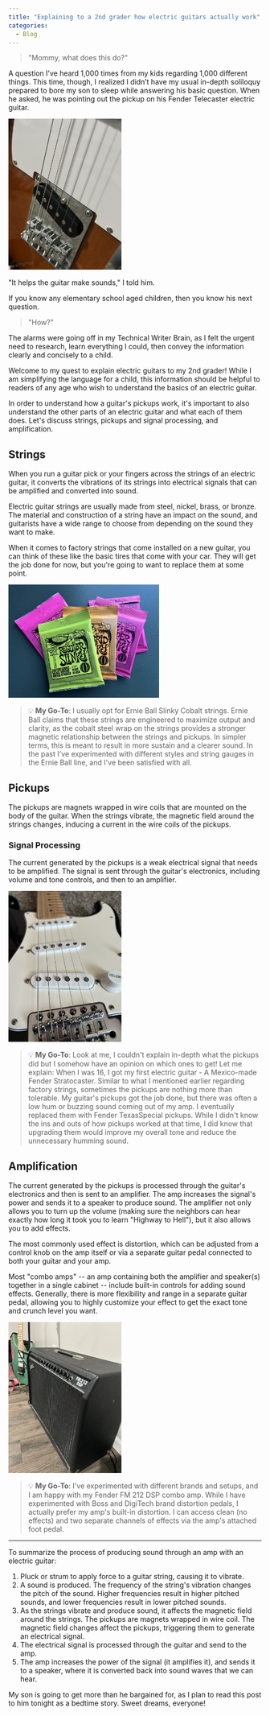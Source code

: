 ```yaml
---
title: "Explaining to a 2nd grader how electric guitars actually work"
categories:
  - Blog
---
```


> "Mommy, what does this do?"
  
A question I’ve heard 1,000 times from my kids regarding 1,000 different things. This time, though, I realized I didn’t have my usual in-depth soliloquy prepared to bore my son to sleep while answering his basic question. When he asked, he was pointing out the pickup on his Fender Telecaster electric guitar.

<img src="/assets/images/IMG_3390.jpg" width=225 height=300>

"It helps the guitar make sounds," I told him. 

If you know any elementary school aged children, then you know his next question. 

> "How?" 

The alarms were going off in my Technical Writer Brain, as I felt the urgent need to research, learn everything I could, then convey the information clearly and concisely to a child. 

Welcome to my quest to explain electric guitars to my 2nd grader! While I am simplifying the language for a child, this information should be helpful to readers of any age who wish to understand the basics of an electric guitar.

In order to understand how a guitar's pickups work, it's important to also understand the other parts of an electric guitar and what each of them does. Let's discuss strings, pickups and signal processing, and amplification.

## Strings

When you run a guitar pick or your fingers across the strings of an electric guitar, it converts the vibrations of its strings into electrical signals that can be amplified and converted into sound. 

Electric guitar strings are usually made from steel, nickel, brass, or bronze. The material and construction of a string have an impact on the sound, and guitarists have a wide range to choose from depending on the sound they want to make. 

When it comes to factory strings that come installed on a new guitar, you can think of these like the basic tires that come with your car. They will get the job done for now, but you're going to want to replace them at some point.

<img src="/assets/images/IMG_3391.jpg" width=300 height=225>

> :bulb: **My Go-To**: I usually opt for Ernie Ball Slinky Cobalt strings. Ernie Ball claims that these strings are engineered to maximize output and clarity, as the cobalt steel wrap on the strings provides a stronger magnetic relationship between the strings and pickups. In simpler terms, this is meant to result in more sustain and a clearer sound. In the past I've experimented with different styles and string gauges in the Ernie Ball line, and I've been satisfied with all.

## Pickups
The pickups are magnets wrapped in wire coils that are mounted on the body of the guitar. When the strings vibrate, the magnetic field around the strings changes, inducing a current in the wire coils of the pickups. 

### Signal Processing

The current generated by the pickups is a weak electrical signal that needs to be amplified. The signal is sent through the guitar's electronics, including volume and tone controls, and then to an amplifier.

<img src="/assets/images/IMG_3394.jpg" width=225 height=300>

> :bulb: **My Go-To**:  Look at me, I couldn't explain in-depth what the pickups did but I somehow have an opinion on which ones to get! Let me explain: When I was 16, I got my first electric guitar - A Mexico-made Fender Stratocaster. Similar to what I mentioned earlier regarding factory strings, sometimes the pickups are nothing more than tolerable. My guitar's pickups got the job done, but there was often a low hum or buzzing sound coming out of my amp. I eventually replaced them with Fender TexasSpecial pickups. While I didn't know the ins and outs of how pickups worked at that time, I did know that upgrading them would improve my overall tone and reduce the unnecessary humming sound. 


## Amplification

The current generated by the pickups is processed through the guitar's electronics and then is sent to an amplifier. The amp increases the signal's power and sends it to a speaker to produce sound. The amplifier not only allows you to turn up the volume (making sure the neighbors can hear exactly how long it took you to learn "Highway to Hell"), but it also allows you to add effects.

The most commonly used effect is distortion, which can be adjusted from a control knob on the amp itself or via a separate guitar pedal connected to both your guitar and your amp.

Most "combo amps" -- an amp containing both the amplifier and speaker(s) together in a single cabinet -- include built-in controls for adding sound effects. Generally, there is more flexibility and range in a separate guitar pedal, allowing you to highly customize your effect to get the exact tone and crunch level you want. 

<img src="/assets/images/IMG_3395.jpg" width=225 height=300>

> :bulb: **My Go-To**:  I've experimented with different brands and setups, and I am happy with my Fender FM 212 DSP combo amp. While I have experimented with Boss and DigiTech brand distortion pedals, I actually prefer my amp's built-in distortion. I can access clean (no effects) and two separate channels of effects via the amp's attached foot pedal. 

---

To summarize the process of producing sound through an amp with an electric guitar:
1. Pluck or strum to apply force to a guitar string, causing it to vibrate.
2. A sound is produced. The frequency of the string's vibration changes the pitch of the sound. Higher frequencies result in higher pitched sounds, and lower frequencies result in lower pitched sounds.
3. As the strings vibrate and produce sound, it affects the magnetic field around the strings. The pickups are magnets wrapped in wire coil. The magnetic field changes affect the pickups, triggering them to generate an electrical signal.
4. The electrical signal is processed through the guitar and send to the amp.
5. The amp increases the power of the signal (it amplifies it), and sends it to a speaker, where it is converted back into sound waves that we can hear.

My son is going to get more than he bargained for, as I plan to read this post to him tonight as a bedtime story. Sweet dreams, everyone! 
